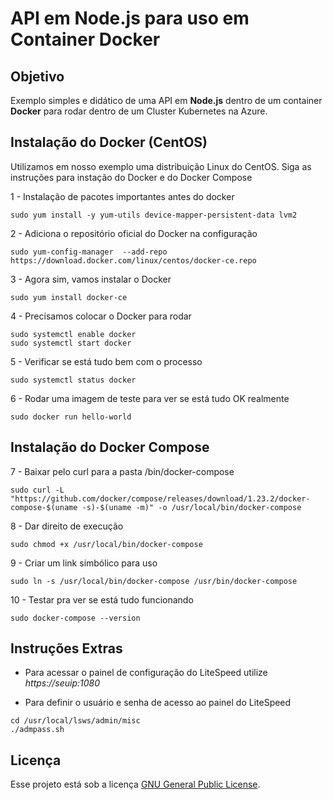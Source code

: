 # API em Node.js para uso em Container Docker

## Objetivo

Exemplo simples e didático de uma API em **Node.js** dentro de um container **Docker** para rodar dentro de um Cluster Kubernetes na Azure.

## Instalação do Docker (CentOS)

Utilizamos em nosso exemplo uma distribuição Linux do CentOS. Siga as instruções para instação do Docker e do Docker Compose

1 - Instalação de pacotes importantes antes do docker

```shell
sudo yum install -y yum-utils device-mapper-persistent-data lvm2
```

2 - Adiciona o repositório oficial do Docker na configuração

```shell
sudo yum-config-manager  --add-repo https://download.docker.com/linux/centos/docker-ce.repo
```

3 - Agora sim, vamos instalar o Docker

```shell
sudo yum install docker-ce
```

4 - Precisamos colocar o Docker para rodar

```shell
sudo systemctl enable docker
sudo systemctl start docker
```

5 - Verificar se está tudo bem com o processo

```shell
sudo systemctl status docker
```

6 - Rodar uma imagem de teste para ver se está tudo OK realmente

```shell
sudo docker run hello-world
```

## Instalação do Docker Compose

7 - Baixar pelo curl para a pasta /bin/docker-compose

```shell
sudo curl -L "https://github.com/docker/compose/releases/download/1.23.2/docker-compose-$(uname -s)-$(uname -m)" -o /usr/local/bin/docker-compose
```

8 - Dar direito de execução

```shell
sudo chmod +x /usr/local/bin/docker-compose
```

9 - Criar um link simbólico para uso

```shell
sudo ln -s /usr/local/bin/docker-compose /usr/bin/docker-compose
```

10 - Testar pra ver se está tudo funcionando

```shell
sudo docker-compose --version
```

## Instruções Extras

- Para acessar o painel de configuração do LiteSpeed utilize _https://seuip:1080_

- Para definir o usuário e senha de acesso ao painel do LiteSpeed

```shell
cd /usr/local/lsws/admin/misc
./admpass.sh
```

## Licença

Esse projeto está sob a licença [GNU General Public License](https://opensource.org/licenses/GPL-3.0).
